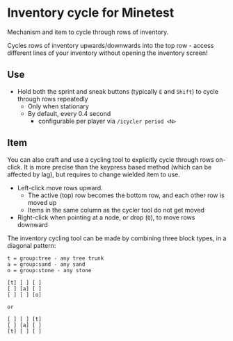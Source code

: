 # Inventory cycle for Minetest

Mechanism and item to cycle through rows of inventory.

Cycles rows of inventory upwards/downwards into the top row - access different lines of your inventory without opening the inventory screen!

## Use

* Hold both the sprint and sneak buttons (typically `E` and `Shift`) to cycle through rows repeatedly
    * Only when stationary
    * By default, every 0.4 second
        * configurable per player via `/icycler period <N>`

## Item

You can also craft and use a cycling tool to explicitly cycle through rows on-click. It is more precise than the keypress based method (which can be affected by lag), but requires to change wielded item to use.

* Left-click move rows upward.
    * The active (top) row becomes the bottom row, and each other row is moved up
    * Items in the same column as the cycler tool do not get moved
* Right-click when pointing at a node, or drop (`Q`), to move rows downward

The inventory cycling tool can be made by combining three block types, in a diagonal pattern:

```
t = group:tree - any tree trunk
a = group:sand - any sand
o = group:stone - any stone 

[t] [ ] [ ]
[ ] [a] [ ]
[ ] [ ] [o]

or

[ ] [ ] [t]
[ ] [a] [ ]
[t] [ ] [ ]

```

